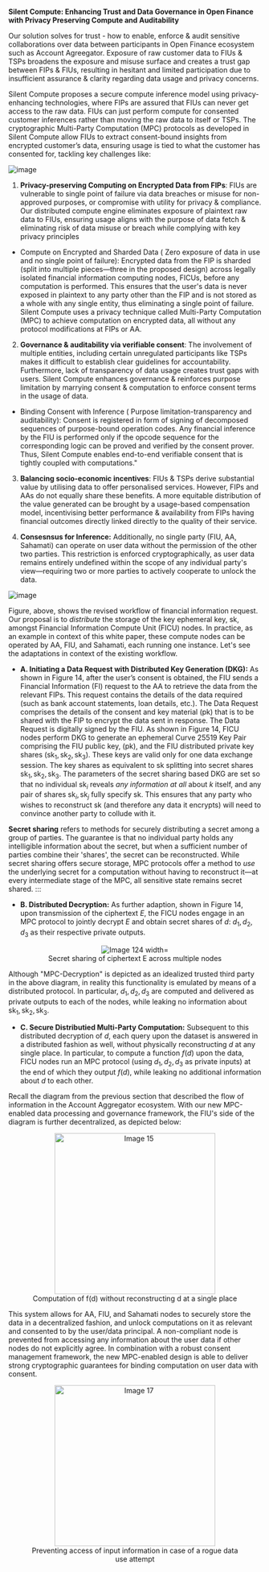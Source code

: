 **Silent Compute:  Enhancing Trust and Data Governance in Open Finance with Privacy Preserving Compute and Auditability**


Our solution solves for trust - how to enable, enforce & audit sensitive collaborations over data between participants in Open Finance ecosystem such as Account Agreegator. Exposure of raw customer data to FIUs & TSPs broadens the exposure and misuse surface and creates a trust gap between FIPs & FIUs, resulting in hesitant and limited participation due to insufficient assurance & clarity regarding data usage and privacy concerns.


Silent Compute proposes a secure compute inference model using privacy-enhancing technologies, where FIPs are assured that FIUs can never get access to the raw data.  FIUs can just perform compute for consented customer inferences rather than moving the raw data to itself or TSPs. The cryptographic Multi-Party Computation (MPC) protocols as developed in Silent Compute allow FIUs to extract consent-bound insights from encrypted customer’s data, ensuring usage is tied to what the customer has consented for, tackling key challenges like:

![image](https://github.com/user-attachments/assets/880c769b-1228-415b-b53c-6e88d307f6bd)

1. **Privacy-preserving Computing on Encrypted Data from FIPs**: FIUs are vulnerable to single point of failure via data breaches or misuse for non-approved purposes, or compromise with utility for privacy & compliance. Our distributed compute engine eliminates exposure of plaintext raw data to FIUs, ensuring usage aligns with the purpose of data fetch & eliminating risk of data misuse or breach  while complying with key privacy principles


- Compute on Encrypted and Sharded Data ( Zero exposure of data in use and no single point of failure): Encrypted data from the FIP is sharded (split into multiple pieces—three in the proposed design) across legally isolated financial information computing nodes, FICUs, before any computation is performed. This ensures that the user's data is never exposed in plaintext to any party other than the FIP and is not stored as a whole with any single entity, thus eliminating a single point of failure. Silent Compute uses a privacy technique called Multi-Party Computation (MPC) to achieve computation on encrypted data, all without any protocol modifications at FIPs or AA.



2. **Governance & auditability via verifiable consent**: The involvement of multiple entities, including certain unregulated participants like TSPs makes it difficult to establish clear guidelines for accountability. Furthermore, lack of transparency of data usage creates trust gaps with users. Silent Compute enhances governance & reinforces purpose limitation by marrying consent & computation to enforce consent terms in the usage of data.

- Binding Consent with Inference ( Purpose limitation-transparency and auditability): Consent is registered in form of signing of decomposed sequences of purpose-bound operation codes. Any financial inference by the FIU is performed only if the opcode sequence for the corresponding logic can be proved and verified by the consent prover. Thus, Silent Compute enables end-to-end verifiable consent that is tightly coupled with computations."


3. **Balancing socio-economic incentives**: FIUs & TSPs derive substantial value by utilising data to offer personalised services. However, FIPs and AAs do not equally share these benefits. A more equitable distribution of the value generated can be brought by a usage-based compensation model, incentivising better performance & availability from FIPs having financial outcomes directly linked directly to the quality of their service.

4. **Consesnsus for Inference:** Additionally, no single party (FIU, AA, Sahamati) can operate on user data without the permission of the other two parties. This restriction is enforced cryptographically, as user data remains entirely undefined within the scope of any individual party's view—requiring two or more parties to actively cooperate to unlock the data.


![image](https://github.com/user-attachments/assets/f6dafcfa-2b27-4e6b-8189-51b8bfc6e29f)

Figure, above, shows the revised workflow of financial information request. Our proposal is to *distribute* the storage of the key ephemeral key, $\mathsf{sk}$, amongst Financial Information Compute Unit (FICU) nodes. In practice, as an example in context of this white paper, these compute nodes can be operated by AA, FIU, and Sahamati, each running one instance. Let's see the adaptations in context of the existing workflow.


- **A. Initiating a Data Request with Distributed Key Generation (DKG):**
As shown in Figure 14, after the user’s consent is obtained, the FIU sends a Financial Information (FI) request to the AA to retrieve the data from the relevant FIPs. This request contains the details of the data required (such as bank account statements, loan details, etc.). The Data Request comprises the details of the consent and key material ($\mathsf{pk}$) that is to be shared with the FIP to encrypt the data sent in response. The Data Request is digitally signed by the FIU. As shown in Figure 14, FICU nodes perform DKG to generate an ephemeral Curve 25519 Key Pair comprising the FIU public key, ($\mathsf{pk}$), and the FIU distributed private key shares ($\mathsf{sk}_1,\mathsf{sk}_2,\mathsf{sk}_3$). These keys are valid only for one data exchange session. The key shares as equivalent to $\mathsf{sk}$ splitting into secret shares $\mathsf{sk}_1,\mathsf{sk}_2,\mathsf{sk}_3$. The parameters of the secret sharing based DKG are set so that no individual $\mathsf{sk}_i$ reveals *any information at all* about $k$ itself, and any pair of shares $\mathsf{sk}_i,\mathsf{sk}_j$ fully specify $\mathsf{sk}$.
This ensures that any party who wishes to reconstruct $\mathsf{sk}$ (and therefore any data it encrypts) will need to convince another party to collude with it. 


**Secret sharing** refers to methods for securely distributing a secret among a group of parties. The guarantee is that no individual party holds any intelligible information about the secret, but when a sufficient number of parties combine their 'shares', the secret can be reconstructed. While secret sharing offers secure storage, MPC protocols offer a method to *use* the underlying secret for a computation without having to reconstruct it—at every intermediate stage of the MPC, all sensitive state remains secret shared.
:::

- **B. Distributed Decryption:** As further adaption, shown in Figure 14, upon transmission of the ciphertext $E$, the FICU nodes engage in an MPC protocol to jointly decrypt $E$ and obtain secret shares of $d$: $d_1,d_2,d_3$ as their respective private outputs. 


 <div style="text-align: center;">
    <figure>
        <img src="https://hackmd.io/_uploads/B1rS3Z6yJx.png" alt="Image 124 width="320"/>
        <figcaption>Secret sharing of ciphertext E across multiple nodes </figcaption>
    </figure>
</div> 


Although "MPC-Decryption" is depicted as an idealized trusted third party in the above diagram, in reality this functionality is emulated by means of a distributed protocol. In particular, $d_1,d_2,d_3$ are computed and delivered as private outputs to each of the nodes, while leaking no information about $\mathsf{sk}_1,\mathsf{sk}_2,\mathsf{sk}_3$.

- **C. Secure Distributied Multi-Party Computation:** Subsequent to this distributed decryption of $d$, each query upon the dataset is answered in a distributed fashion as well, without physically reconstructing $d$ at any single place. In particular, to compute a function $f(d)$ upon the data, FICU nodes run an MPC protocol (using $d_1,d_2,d_3$ as private inputs) at the end of which they output $f(d)$, while leaking no additional information about $d$ to each other.

Recall the diagram from the previous section that described the flow of information in the Account Aggregator ecosystem. With our new MPC-enabled data processing and governance framework, the FIU's side of the diagram is further decentralized, as depicted below:




 <div style="text-align: center;">
    <figure>
        <img src="https://hackmd.io/_uploads/SyCsysak1e.png" alt="Image 15" width="320"/>
        <figcaption>Computation of f(d) without reconstructing d at a single place </figcaption>
    </figure>
</div> 


This system allows for AA, FIU, and Sahamati nodes to securely store the data in a decentralized fashion, and unlock computations on it as relevant and consented to by the user/data principal. A non-compliant node is prevented from accessing any information about the user data if other nodes do not explicitly agree. In combination with a robust consent management framework, the new MPC-enabled design is able to deliver strong cryptographic guarantees for binding computation on user data with consent.


 <div style="text-align: center;">
    <figure>
        <img src="https://hackmd.io/_uploads/H19TGB4AC.png" alt="Image 17" width="320"/>
        <figcaption>Preventing access of input information in case of a rogue data use attempt </figcaption>
    </figure>
</div> 
